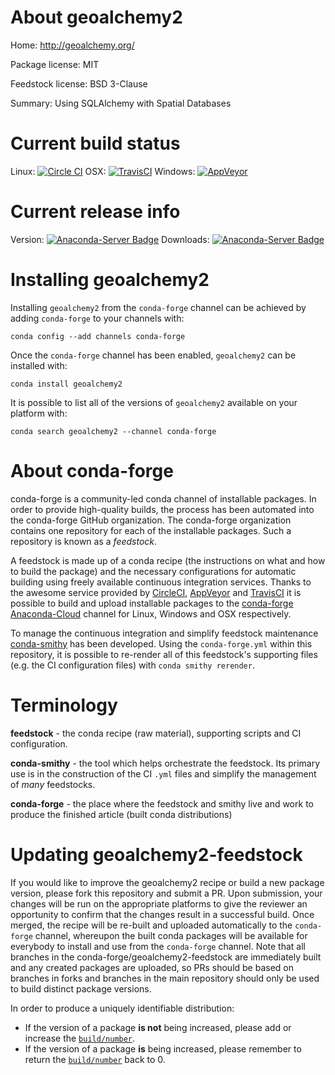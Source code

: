 About geoalchemy2
=================

Home: http://geoalchemy.org/

Package license: MIT

Feedstock license: BSD 3-Clause

Summary: Using SQLAlchemy with Spatial Databases



Current build status
====================

Linux: [![Circle CI](https://circleci.com/gh/conda-forge/geoalchemy2-feedstock.svg?style=shield)](https://circleci.com/gh/conda-forge/geoalchemy2-feedstock)
OSX: [![TravisCI](https://travis-ci.org/conda-forge/geoalchemy2-feedstock.svg?branch=master)](https://travis-ci.org/conda-forge/geoalchemy2-feedstock)
Windows: [![AppVeyor](https://ci.appveyor.com/api/projects/status/github/conda-forge/geoalchemy2-feedstock?svg=True)](https://ci.appveyor.com/project/conda-forge/geoalchemy2-feedstock/branch/master)

Current release info
====================
Version: [![Anaconda-Server Badge](https://anaconda.org/conda-forge/geoalchemy2/badges/version.svg)](https://anaconda.org/conda-forge/geoalchemy2)
Downloads: [![Anaconda-Server Badge](https://anaconda.org/conda-forge/geoalchemy2/badges/downloads.svg)](https://anaconda.org/conda-forge/geoalchemy2)

Installing geoalchemy2
======================

Installing `geoalchemy2` from the `conda-forge` channel can be achieved by adding `conda-forge` to your channels with:

```
conda config --add channels conda-forge
```

Once the `conda-forge` channel has been enabled, `geoalchemy2` can be installed with:

```
conda install geoalchemy2
```

It is possible to list all of the versions of `geoalchemy2` available on your platform with:

```
conda search geoalchemy2 --channel conda-forge
```


About conda-forge
=================

conda-forge is a community-led conda channel of installable packages.
In order to provide high-quality builds, the process has been automated into the
conda-forge GitHub organization. The conda-forge organization contains one repository
for each of the installable packages. Such a repository is known as a *feedstock*.

A feedstock is made up of a conda recipe (the instructions on what and how to build
the package) and the necessary configurations for automatic building using freely
available continuous integration services. Thanks to the awesome service provided by
[CircleCI](https://circleci.com/), [AppVeyor](http://www.appveyor.com/)
and [TravisCI](https://travis-ci.org/) it is possible to build and upload installable
packages to the [conda-forge](https://anaconda.org/conda-forge)
[Anaconda-Cloud](http://docs.anaconda.org/) channel for Linux, Windows and OSX respectively.

To manage the continuous integration and simplify feedstock maintenance
[conda-smithy](http://github.com/conda-forge/conda-smithy) has been developed.
Using the ``conda-forge.yml`` within this repository, it is possible to re-render all of
this feedstock's supporting files (e.g. the CI configuration files) with ``conda smithy rerender``.


Terminology
===========

**feedstock** - the conda recipe (raw material), supporting scripts and CI configuration.

**conda-smithy** - the tool which helps orchestrate the feedstock.
                   Its primary use is in the construction of the CI ``.yml`` files
                   and simplify the management of *many* feedstocks.

**conda-forge** - the place where the feedstock and smithy live and work to
                  produce the finished article (built conda distributions)


Updating geoalchemy2-feedstock
==============================

If you would like to improve the geoalchemy2 recipe or build a new
package version, please fork this repository and submit a PR. Upon submission,
your changes will be run on the appropriate platforms to give the reviewer an
opportunity to confirm that the changes result in a successful build. Once
merged, the recipe will be re-built and uploaded automatically to the
`conda-forge` channel, whereupon the built conda packages will be available for
everybody to install and use from the `conda-forge` channel.
Note that all branches in the conda-forge/geoalchemy2-feedstock are
immediately built and any created packages are uploaded, so PRs should be based
on branches in forks and branches in the main repository should only be used to
build distinct package versions.

In order to produce a uniquely identifiable distribution:
 * If the version of a package **is not** being increased, please add or increase
   the [``build/number``](http://conda.pydata.org/docs/building/meta-yaml.html#build-number-and-string).
 * If the version of a package **is** being increased, please remember to return
   the [``build/number``](http://conda.pydata.org/docs/building/meta-yaml.html#build-number-and-string)
   back to 0.
